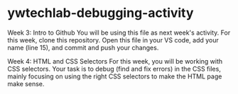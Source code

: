 # ywtechlab-debugging-activity

Week 3: Intro to Github
  You will be using this file as next week's activity.
  For this week, clone this repository. Open this file in your VS code, add your name (line 15), and commit and push your changes.

Week 4: HTML and CSS Selectors
  For this week, you will be working with CSS selectors. Your task is to debug (find and fix errors) in the CSS files, mainly focusing on using the right CSS selectors to make the HTML page make sense.

